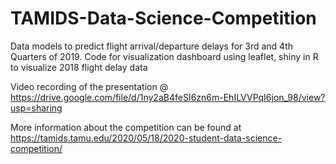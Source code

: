 # TAMIDS-Data-Science-Competition
Data models to predict flight arrival/departure delays for 3rd and 4th Quarters of 2019.  Code for visualization dashboard using leaflet, shiny in R to visualize 2018 flight delay data

Video recording of the presentation @ https://drive.google.com/file/d/1ny2aB4feSI6zn6m-EhILVVPqI6jon_98/view?usp=sharing

More information about the competition can be found at https://tamids.tamu.edu/2020/05/18/2020-student-data-science-competition/
